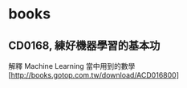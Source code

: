 # books

## CD0168, 練好機器學習的基本功

解釋 Machine Learning 當中用到的數學[http://books.gotop.com.tw/download/ACD016800]